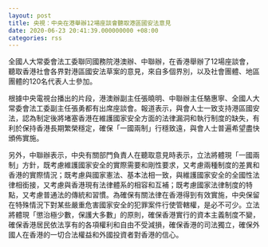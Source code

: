 ```yaml
---
layout: post
title: 央視：中央在港舉辦12場座談會聽取港區國安法意見
date: 2020-06-23 20:41:39.000000000 +08:00
categories: rss
---
```


全國人大常委會法工委聯同國務院港澳辦、中聯辦，在香港舉辦了12場座談會，聽取香港社會各界對港區國安法草案的意見，來自多個界別，以及社會團體、地區團體的120名代表人士參加。

根據中央電視台播出的片段，港澳辦副主任張曉明、中聯辦主任駱惠寧、全國人大常委會法工委副主任張勇都有出席座談會。報道表示，與會人士一致支持港區國安法，認為制定後將堵塞香港在維護國家安全方面的法律漏洞和執行制度的缺失，有利於保持香港長期繁榮穩定，確保「一國兩制」行穩致遠，與會人士普遍希望盡快頒佈實施。

另外，中聯辦表示，中央有關部門負責人在聽取意見時表示，立法將體現「一國兩制」方針，既考慮維護國家安全的實際需要和剛性要求，又考慮兩種制度的差異和香港的實際情況；既考慮與國家憲法、基本法相一致，與維護國家安全的全國性法律相銜接，又考慮與香港現有法律體系的相容和互補；既考慮國家法律制度的特點，又考慮普通法的傳統和習慣。為確保有關法律在香港得到有效實施，中央保留在特殊情況下對某些嚴重危害國家安全的犯罪案件行使管轄權，是必不可少。立法將體現「懲治極少數，保護大多數」的原則，確保香港實行的資本主義制度不變，確保香港居民依法享有的各項權利和自由不受減損，確保香港的司法獨立，確保外國人在香港的一切合法權益和外國投資者對香港的信心。
